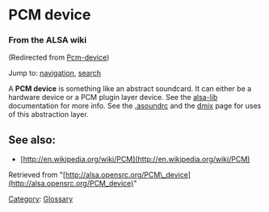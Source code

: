 PCM device
==========

### From the ALSA wiki

(Redirected from
[Pcm-device](?title=Pcm-device&redirect=no "Pcm-device"))

Jump to: [navigation](#mw-head), [search](#p-search)

A **PCM device** is something like an abstract soundcard. It can either
be a hardware device or a PCM plugin layer device. See the
[alsa-lib](/Alsa-lib "Alsa-lib") documentation for more info. See the
[.asoundrc](/.asoundrc ".asoundrc") and the [dmix](/Dmix "Dmix") page
for uses of this abstraction layer.

See also:
---------

-   [http://en.wikipedia.org/wiki/PCM](http://en.wikipedia.org/wiki/PCM)

Retrieved from
"[http://alsa.opensrc.org/PCM\_device](http://alsa.opensrc.org/PCM_device)"

[Category](/Special:Categories "Special:Categories"):
[Glossary](/Category:Glossary "Category:Glossary")

